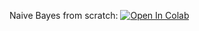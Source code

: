 Naive Bayes from scratch:
[![Open In Colab](https://colab.research.google.com/assets/colab-badge.svg)](https://colab.research.google.com/github/ml-mipt/ml-mipt/blob/basic/yet_another_week/week01_naive_bayes.ipynb)